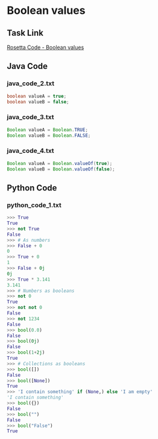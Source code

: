 # Boolean values

## Task Link
[Rosetta Code - Boolean values](https://rosettacode.org/wiki/Boolean_values)

## Java Code
### java_code_2.txt
```java
boolean valueA = true;
boolean valueB = false;

```

### java_code_3.txt
```java
Boolean valueA = Boolean.TRUE;
Boolean valueB = Boolean.FALSE;

```

### java_code_4.txt
```java
Boolean valueA = Boolean.valueOf(true);
Boolean valueB = Boolean.valueOf(false);

```

## Python Code
### python_code_1.txt
```python
>>> True
True
>>> not True
False
>>> # As numbers
>>> False + 0
0
>>> True + 0
1
>>> False + 0j
0j
>>> True * 3.141
3.141
>>> # Numbers as booleans
>>> not 0
True
>>> not not 0
False
>>> not 1234
False
>>> bool(0.0)
False
>>> bool(0j)
False
>>> bool(1+2j)
True
>>> # Collections as booleans
>>> bool([])
False
>>> bool([None])
True
>>> 'I contain something' if (None,) else 'I am empty'
'I contain something'
>>> bool({})
False
>>> bool("")
False
>>> bool("False")
True

```

